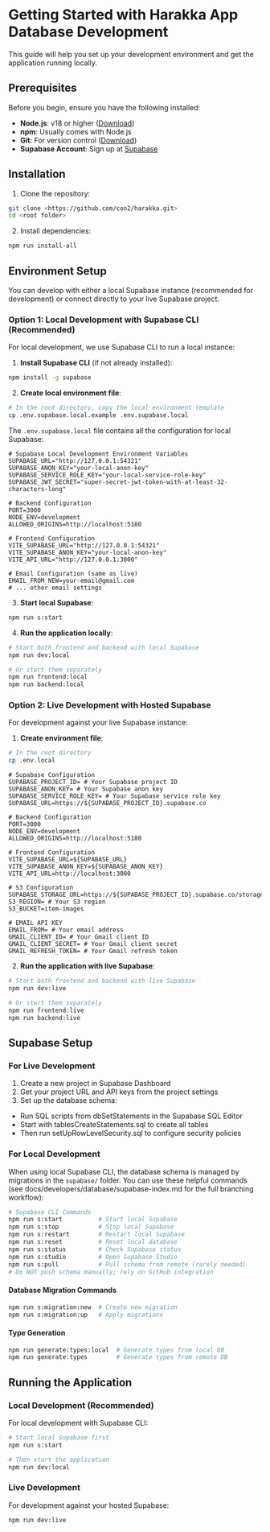 # Getting Started with Harakka App Database Development

This guide will help you set up your development environment and get the application running locally.

## Prerequisites

Before you begin, ensure you have the following installed:

- **Node.js**: v18 or higher ([Download](https://nodejs.org/))
- **npm**: Usually comes with Node.js
- **Git**: For version control ([Download](https://git-scm.com/))
- **Supabase Account**: Sign up at [Supabase](https://supabase.com/)

## Installation

1. Clone the repository:

```sh
git clone <https://github.com/con2/harakka.git>
cd <root folder>
```

2. Install dependencies:

```sh
npm run install-all
```

## Environment Setup

You can develop with either a local Supabase instance (recommended for development) or connect directly to your live Supabase project.

### Option 1: Local Development with Supabase CLI (Recommended)

For local development, we use Supabase CLI to run a local instance:

1. **Install Supabase CLI** (if not already installed):

```sh
npm install -g supabase
```

2. **Create local environment file**:

```sh
# In the root directory, copy the local environment template
cp .env.supabase.local.example .env.supabase.local
```

The `.env.supabase.local` file contains all the configuration for local Supabase:

```env
# Supabase Local Development Environment Variables
SUPABASE_URL="http://127.0.0.1:54321"
SUPABASE_ANON_KEY="your-local-anon-key"
SUPABASE_SERVICE_ROLE_KEY="your-local-service-role-key"
SUPABASE_JWT_SECRET="super-secret-jwt-token-with-at-least-32-characters-long"

# Backend Configuration
PORT=3000
NODE_ENV=development
ALLOWED_ORIGINS=http://localhost:5180

# Frontend Configuration
VITE_SUPABASE_URL="http://127.0.0.1:54321"
VITE_SUPABASE_ANON_KEY="your-local-anon-key"
VITE_API_URL="http://127.0.0.1:3000"

# Email Configuration (same as live)
EMAIL_FROM_NEW=your-email@gmail.com
# ... other email settings
```

3. **Start local Supabase**:

```sh
npm run s:start
```

4. **Run the application locally**:

```sh
# Start both frontend and backend with local Supabase
npm run dev:local

# Or start them separately
npm run frontend:local
npm run backend:local
```

### Option 2: Live Development with Hosted Supabase

For development against your live Supabase instance:

1. **Create environment file**:

```sh
# In the root directory
cp .env.local
```

```env
# Supabase Configuration
SUPABASE_PROJECT_ID= # Your Supabase project ID
SUPABASE_ANON_KEY= # Your Supabase anon key
SUPABASE_SERVICE_ROLE_KEY= # Your Supabase service role key
SUPABASE_URL=https://${SUPABASE_PROJECT_ID}.supabase.co

# Backend Configuration
PORT=3000
NODE_ENV=development
ALLOWED_ORIGINS=http://localhost:5180

# Frontend Configuration
VITE_SUPABASE_URL=${SUPABASE_URL}
VITE_SUPABASE_ANON_KEY=${SUPABASE_ANON_KEY}
VITE_API_URL=http://localhost:3000

# S3 Configuration
SUPABASE_STORAGE_URL=https://${SUPABASE_PROJECT_ID}.supabase.co/storage/v1/s3
S3_REGION= # Your S3 region
S3_BUCKET=item-images

# EMAIL API KEY
EMAIL_FROM= # Your email address
GMAIL_CLIENT_ID= # Your Gmail client ID
GMAIL_CLIENT_SECRET= # Your Gmail client secret
GMAIL_REFRESH_TOKEN= # Your Gmail refresh token
```

2. **Run the application with live Supabase**:

```sh
# Start both frontend and backend with live Supabase
npm run dev:live

# Or start them separately
npm run frontend:live
npm run backend:live
```

## Supabase Setup

### For Live Development

1. Create a new project in Supabase Dashboard
2. Get your project URL and API keys from the project settings
3. Set up the database schema:

- Run SQL scripts from dbSetStatements in the Supabase SQL Editor
- Start with tablesCreateStatements.sql to create all tables
- Then run setUpRowLevelSecurity.sql to configure security policies

### For Local Development

When using local Supabase CLI, the database schema is managed by migrations in the `supabase/` folder. You can use these helpful commands (see docs/developers/database/supabase-index.md for the full branching workflow):

```sh
# Supabase CLI Commands
npm run s:start          # Start local Supabase
npm run s:stop           # Stop local Supabase
npm run s:restart        # Restart local Supabase
npm run s:reset          # Reset local database
npm run s:status         # Check Supabase status
npm run s:studio         # Open Supabase Studio
npm run s:pull           # Pull schema from remote (rarely needed)
# Do NOT push schema manually; rely on GitHub integration
```

#### Database Migration Commands

```sh
npm run s:migration:new  # Create new migration
npm run s:migration:up   # Apply migrations
```

#### Type Generation

```sh
npm run generate:types:local  # Generate types from local DB
npm run generate:types        # Generate types from remote DB
```

## Running the Application

### Local Development (Recommended)

For local development with Supabase CLI:

```sh
# Start local Supabase first
npm run s:start

# Then start the application
npm run dev:local
```

### Live Development

For development against your hosted Supabase:

```sh
npm run dev:live
```
